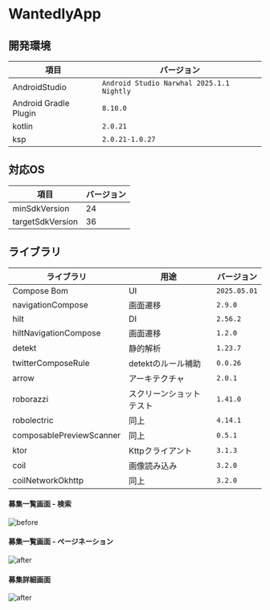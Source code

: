 # WantedlyApp

## 開発環境

| 項目 | バージョン |
|---|---|
| AndroidStudio | `Android Studio Narwhal 2025.1.1 Nightly` |
| Android Gradle Plugin | `8.10.0` |
| kotlin | `2.0.21` |
| ksp | `2.0.21-1.0.27` |

## 対応OS

| 項目 | バージョン |
|---|---|
| minSdkVersion | 24 |
| targetSdkVersion | 36 |

## ライブラリ

| ライブラリ | 用途 | バージョン |
| --- | --- | --- |
| Compose Bom | UI | `2025.05.01` |
| navigationCompose | 画面遷移 | `2.9.0` |
| hilt | DI | `2.56.2` |
| hiltNavigationCompose | 画面遷移 | `1.2.0` |
| detekt | 静的解析 | `1.23.7` |
| twitterComposeRule | detektのルール補助 | `0.0.26` |
| arrow | アーキテクチャ | `2.0.1` |
| roborazzi | スクリーンショットテスト | `1.41.0` |
| robolectric | 同上 | `4.14.1` |
| composablePreviewScanner | 同上 | `0.5.1` |
| ktor | Kttpクライアント | `3.1.3` |
| coil | 画像読み込み | `3.2.0` |
| coilNetworkOkhttp | 同上 | `3.2.0` |

#### 募集一覧画面 - 検索
![before](https://github.com/user-attachments/assets/d912c7cf-fad5-4672-b0f2-c1b1720729ee)

#### 募集一覧画面 - ページネーション
![after](https://github.com/user-attachments/assets/47b95488-0986-40f5-8ae3-ba3879d647bd)

#### 募集詳細画面
![after](https://github.com/user-attachments/assets/7ff92802-ff86-4eb4-8772-6fc7b9b71e81)

